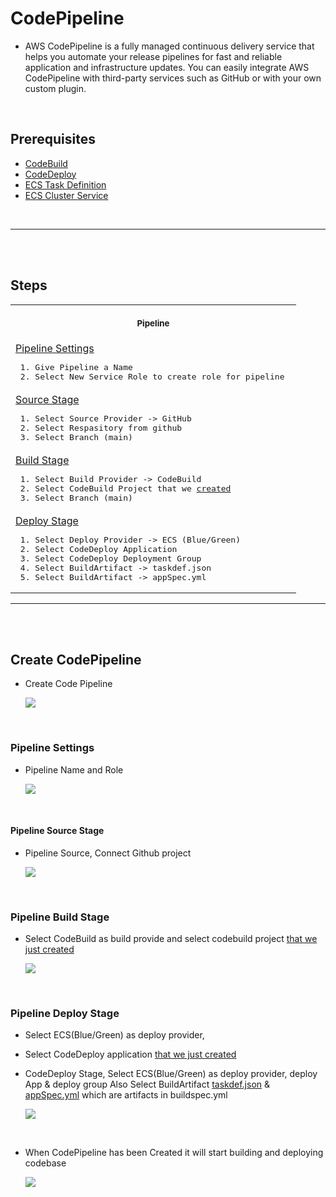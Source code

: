 # CodePipeline

- AWS CodePipeline is a fully managed continuous delivery service that helps you automate your release pipelines for fast and reliable application and infrastructure updates. You can easily integrate AWS CodePipeline with third-party services such as GitHub or with your own custom plugin.

<br/>

## Prerequisites

- [CodeBuild](https://github.com/edo92/AWS-ECS-Hosting-Pipeline/blob/docs/codebuild/codebuild.md#aws-codebuild)
- [CodeDeploy](https://github.com/edo92/AWS-ECS-Hosting-Pipeline/blob/docs/codedeploy/codedeploy.md#codedeploy)
- [ECS Task Definition](https://github.com/edo92/AWS-ECS-Hosting-Pipeline/blob/docs/ecs/ecstaskdef.md#ecs-task-definition)
- [ECS Cluster Service](https://github.com/edo92/AWS-ECS-Hosting-Pipeline/blob/docs/ecs/ecscluster.md#ecs-cluster)

<br/>

---

<br/>
<br/>

## Steps

<table align="center">
  <tr>
    <th align="center">
      <img width="441" height="1" />
      <p>
        <small>Pipeline</small>
      </p>
    </th>
  </tr>
  <tr>
    <td>
      <a
        href="https://github.com/edo92/AWS-ECS-Hosting-Pipeline/blob/docs/codepipeline/pipeline.md#create-codepipeline"
        >Pipeline Settings</a
      >
      <pre> 1. Give Pipeline a Name <br/> 2. Select New Service Role to create role for pipeline</pre>
    </td>
  </tr>
  <tr>
    <td>
      <a
        href="https://github.com/edo92/AWS-ECS-Hosting-Pipeline/blob/docs/ecs/images/ecs-cluster-service-config.png"
        >Source Stage</a
      >
      <pre> 1. Select Source Provider -> GitHub <br/> 2. Select Respasitory from github <br/> 3. Select Branch (main) </pre>
    </td>
  </tr>
  <tr>
    <td>
      <a
        href="https://github.com/edo92/AWS-ECS-Hosting-Pipeline/blob/docs/ecs/images/ecs-cluster-service-config.png"
        >Build Stage</a
      >
      <pre> 1. Select Build Provider -> CodeBuild <br/> 2. Select CodeBuild Project that we <a href="https://github.com/edo92/AWS-ECS-Hosting-Pipeline/blob/docs/codebuild/codebuild.md#create-codebuild">created</a> <br/> 3. Select Branch (main) </pre>
    </td>
  </tr>
  <tr>
    <td>
      <a
        href="https://github.com/edo92/AWS-ECS-Hosting-Pipeline/blob/docs/ecs/images/ecs-cluster-service-config.png"
        >Deploy Stage</a
      >
      <pre> 1. Select Deploy Provider -> ECS (Blue/Green) <br/> 2. Select CodeDeploy Application <br/> 3. Select CodeDeploy Deployment Group <br/> 4. Select BuildArtifact -> taskdef.json  <br/> 5. Select BuildArtifact -> appSpec.yml</pre>
    </td>
  </tr>
</table>

---

<br/>
<br/>

## Create CodePipeline

- Create Code Pipeline
  <p>
    <img src="https://github.com/edo92/AWS-ECS-Hosting-Pipeline/blob/docs/codepipeline/images/pipeline-create-pipeline.png"/>
  </p>

<br/>

### Pipeline Settings

- Pipeline Name and Role
  <p>
    <img src="https://github.com/edo92/AWS-ECS-Hosting-Pipeline/blob/docs/codepipeline/images/pipeline-settings.png"/>
  </p>

<br/>

#### Pipeline Source Stage

- Pipeline Source, Connect Github project
  <p>
    <img src="https://github.com/edo92/AWS-ECS-Hosting-Pipeline/blob/docs/codepipeline/images/pipeline-soruce.png"/>
  </p>

<br/>

### Pipeline Build Stage

- Select CodeBuild as build provide and select codebuild project [that we just created](https://github.com/edo92/AWS-ECS-Hosting-Pipeline/blob/docs/codebuild/codebuild.md#aws-codebuild)
  <p>
    <img src="https://github.com/edo92/AWS-ECS-Hosting-Pipeline/blob/docs/codepipeline/images/pipeline-build-stage.png"/>
  </p>

<br/>

### Pipeline Deploy Stage

- Select ECS(Blue/Green) as deploy provider,
- Select CodeDeploy application [that we just created](https://github.com/edo92/AWS-ECS-Hosting-Pipeline/blob/docs/codedeploy/codedeploy.md#codedeploy)

- CodeDeploy Stage, Select ECS(Blue/Green) as deploy provider, deploy App & deploy group
  Also Select BuildArtifact [taskdef.json](https://github.com/edo92/AWS-ECS-Hosting-Pipeline/blob/docs/artifacts/taskdefjson.md#task-definition-template) & [appSpec.yml](https://github.com/edo92/AWS-ECS-Hosting-Pipeline/blob/docs/artifacts/appSpecyml.md#app-spec-yml-is-a-template-that-defines-ecs-claster-service) which are artifacts in buildspec.yml

  <p>
    <img src="https://github.com/edo92/AWS-ECS-Hosting-Pipeline/blob/docs/codepipeline/images/pipeline-codedeploy-stage.png"/>
  </p>

<br/>

- When CodePipeline has been Created it will start building and deploying codebase
  <p>
    <img src="https://github.com/edo92/AWS-ECS-Hosting-Pipeline/blob/docs/codepipeline/images/pipeline-porcess-start.png"/>
  </p>
